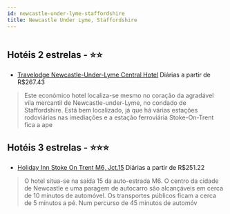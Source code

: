```yaml
---
id: newcastle-under-lyme-staffordshire
title: Newcastle Under Lyme, Staffordshire
---
```


<center><img src="http://photos.hotelbeds.com/giata/19/199018/199018a_hb_a_012.jpg" alt="" /></center>


## Hotéis 2 estrelas - ⭐️⭐️

-    [Travelodge Newcastle-Under-Lyme Central Hotel](https://www.hurb.com/hoteis/newcastle-under-lyme/travelodge-newcastle-under-lyme-central-hotel-JNP-JP788950?cmp=18055) Diárias a partir de R$267.43
   > Este económico hotel localiza-se mesmo no coração da agradável vila mercantil de Newcastle-under-Lyme, no condado de Staffordshire. Está bem localizado, já que há várias estações rodoviárias nas imediações e a estação ferroviária Stoke-On-Trent fica a ape

## Hotéis 3 estrelas - ⭐️⭐️⭐️

-    [Holiday Inn Stoke On Trent M6, Jct.15](https://www.hurb.com/hoteis/newcastle-under-lyme/holiday-inn-stoke-on-trent-m6-jct-15-JNP-JP056415?cmp=18055) Diárias a partir de R$251.22
   > O hotel situa-se na saída 15 da auto-estrada M6. O centro da cidade de Newcastle e uma paragem de autocarro são alcançáveis em cerca de 10 minutos de automóvel. Os transportes públicos ficam a cerca de 5 minutos a pé. Num percurso de 45 minutos de automóv

